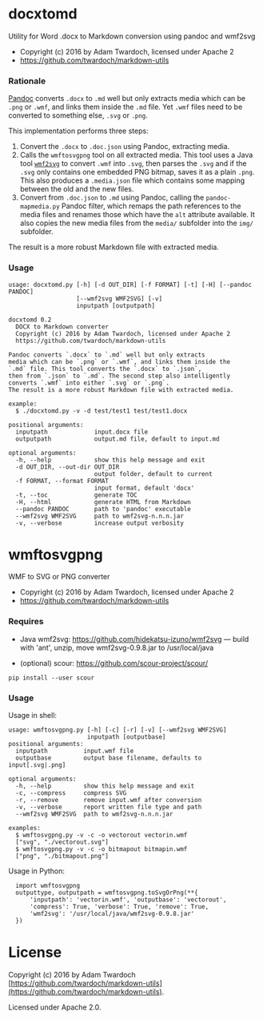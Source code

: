 # docxtomd

Utility for Word .docx to Markdown conversion using pandoc and wmf2svg

* Copyright (c) 2016 by Adam Twardoch, licensed under Apache 2
* https://github.com/twardoch/markdown-utils

### Rationale

[Pandoc](http://pandoc.org/) converts `.docx` to `.md` well but only extracts
media which can be `.png` or `.wmf`, and links them inside the `.md` file.
Yet `.wmf` files need to be converted to something else, `.svg` or `.png`.

This implementation performs three steps:

1. Convert the `.docx` to `.doc.json` using Pandoc, extracting media.
2. Calls the `wmftosvgpng` tool on all extracted media. This tool uses a Java tool [`wmf2svg`](https://github.com/hidekatsu-izuno/wmf2svg) to convert `.wmf` into `.svg`, then parses the `.svg` and if the `.svg` only contains one embedded PNG bitmap, saves it as a plain `.png`. This also produces a `.media.json` file which contains some mapping between the old and the new files.
2. Convert from `.doc.json` to `.md` using Pandoc, calling the `pandoc-mapmedia.py` Pandoc filter, which remaps the path references to the media files and renames those which have the `alt` attribute available. It also copies the new media files from the `media/` subfolder into the `img/` subfolder.

The result is a more robust Markdown file with extracted media.

### Usage

```
usage: docxtomd.py [-h] [-d OUT_DIR] [-f FORMAT] [-t] [-H] [--pandoc PANDOC]
                   [--wmf2svg WMF2SVG] [-v]
                   inputpath [outputpath]

docxtomd 0.2
  DOCX to Markdown converter
  Copyright (c) 2016 by Adam Twardoch, licensed under Apache 2
  https://github.com/twardoch/markdown-utils

Pandoc converts `.docx` to `.md` well but only extracts
media which can be `.png` or `.wmf`, and links them inside the
`.md` file. This tool converts the `.docx` to `.json`,
then from `.json` to `.md`. The second step also intelligently
converts `.wmf` into either `.svg` or `.png`.
The result is a more robust Markdown file with extracted media.

example:
  $ ./docxtomd.py -v -d test/test1 test/test1.docx

positional arguments:
  inputpath             input.docx file
  outputpath            output.md file, default to input.md

optional arguments:
  -h, --help            show this help message and exit
  -d OUT_DIR, --out-dir OUT_DIR
                        output folder, default to current
  -f FORMAT, --format FORMAT
                        input format, default 'docx'
  -t, --toc             generate TOC
  -H, --html            generate HTML from Markdown
  --pandoc PANDOC       path to 'pandoc' executable
  --wmf2svg WMF2SVG     path to wmf2svg-n.n.n.jar
  -v, --verbose         increase output verbosity
```

# wmftosvgpng

WMF to SVG or PNG converter

* Copyright (c) 2016 by Adam Twardoch, licensed under Apache 2
* https://github.com/twardoch/markdown-utils

### Requires

* Java wmf2svg: https://github.com/hidekatsu-izuno/wmf2svg — build with 'ant', unzip, move wmf2svg-0.9.8.jar to /usr/local/java

* (optional) scour: https://github.com/scour-project/scour/
```
pip install --user scour
```

### Usage

Usage in shell:
```
usage: wmftosvgpng.py [-h] [-c] [-r] [-v] [--wmf2svg WMF2SVG]
                      inputpath [outputbase]
positional arguments:
  inputpath          input.wmf file
  outputbase         output base filename, defaults to input[.svg|.png]

optional arguments:
  -h, --help         show this help message and exit
  -c, --compress     compress SVG
  -r, --remove       remove input.wmf after conversion
  -v, --verbose      report written file type and path
  --wmf2svg WMF2SVG  path to wmf2svg-n.n.n.jar

examples:
  $ wmftosvgpng.py -v -c -o vectorout vectorin.wmf
  ["svg", "./vectorout.svg"]
  $ wmftosvgpng.py -v -c -o bitmapout bitmapin.wmf
  ["png", "./bitmapout.png"]
```

Usage in Python:
```
  import wmftosvgpng
  outputtype, outputpath = wmftosvgpng.toSvgOrPng(**{
      'inputpath': 'vectorin.wmf', 'outputbase': 'vectorout',
      'compress': True, 'verbose': True, 'remove': True,
      'wmf2svg': '/usr/local/java/wmf2svg-0.9.8.jar'
  })
```

# License
Copyright (c) 2016 by Adam Twardoch [https://github.com/twardoch/markdown-utils](https://github.com/twardoch/markdown-utils).

Licensed under Apache 2.0.

